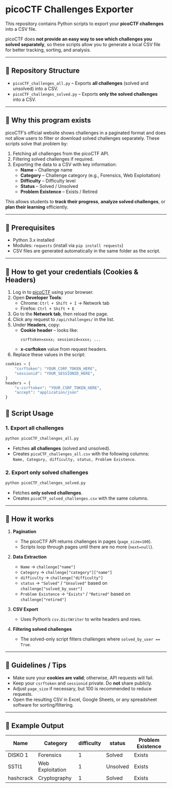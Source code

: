 # picoCTF Challenges Exporter

This repository contains Python scripts to export your **picoCTF challenges** into a CSV file.  

picoCTF does **not provide an easy way to see which challenges you solved separately**, so these scripts allow you to generate a local CSV file for better tracking, sorting, and analysis.

---

## 📂 Repository Structure

- `picoCTF_challenges_all.py` – Exports **all challenges** (solved and unsolved) into a CSV.
- `picoCTF_challenges_solved.py` – Exports **only the solved challenges** into a CSV.

---

## 🔹 Why this program exists

picoCTF’s official website shows challenges in a paginated format and does not allow users to filter or download solved challenges separately. These scripts solve that problem by:

1. Fetching all challenges from the picoCTF API.
2. Filtering solved challenges if required.
3. Exporting the data to a CSV with key information:  
   - **Name** – Challenge name  
   - **Category** – Challenge category (e.g., Forensics, Web Exploitation)  
   - **Difficulty** – Difficulty level  
   - **Status** – Solved / Unsolved  
   - **Problem Existence** – Exists / Retired  

This allows students to **track their progress**, **analyze solved challenges**, or **plan their learning** efficiently.

---

## 🔹 Prerequisites

- Python 3.x installed
- Modules: `requests` (install via `pip install requests`)
- CSV files are generated automatically in the same folder as the script.

---

## 🔹 How to get your credentials (Cookies & Headers)

1. Log in to [picoCTF](https://play.picoctf.org) using your browser.
2. Open **Developer Tools**:
   - Chrome: `Ctrl + Shift + I` → Network tab
   - Firefox: `Ctrl + Shift + E`
3. Go to the **Network tab**, then reload the page.
4. Click any request to `/api/challenges/` in the list.
5. Under **Headers**, copy:
   - **Cookie header** – looks like:  
     ```
     csrftoken=xxxx; sessionid=xxxx; ...
     ```
   - **x-csrftoken** value from request headers.
6. Replace these values in the script:

```python
cookies = {
    "csrftoken": "YOUR_CSRF_TOKEN_HERE",
    "sessionid": "YOUR_SESSIONID_HERE",
}
headers = {
    "x-csrftoken": "YOUR_CSRF_TOKEN_HERE",
    "accept": "application/json"
}
```

## 🔹 Script Usage

### 1. Export all challenges
```bash
python picoCTF_challenges_all.py
```
- Fetches **all challenges** (solved and unsolved).
- Creates `picoCTF_challenges_all.csv` with the following columns:  
  `Name, Category, difficulty, status, Problem Existence`.

### 2. Export only solved challenges
```bash
python picoCTF_challenges_solved.py
```
- Fetches **only solved challenges**.
- Creates `picoCTF_solved_challenges.csv` with the same columns.

---

## 🔹 How it works

1. **Pagination**  
   - The picoCTF API returns challenges in pages (`page_size=100`).
   - Scripts loop through pages until there are no more (`next=null`).

2. **Data Extraction**  
   - `Name` → `challenge["name"]`  
   - `Category` → `challenge["category"]["name"]`  
   - `difficulty` → `challenge["difficulty"]`  
   - `status` → `"Solved"` / `"Unsolved"` based on `challenge["solved_by_user"]`  
   - `Problem Existence` → `"Exists"` / `"Retired"` based on `challenge["retired"]`

3. **CSV Export**  
   - Uses Python’s `csv.DictWriter` to write headers and rows.

4. **Filtering solved challenges**  
   - The solved-only script filters challenges where `solved_by_user == True`.

---

## 🔹 Guidelines / Tips

- Make sure your **cookies are valid**; otherwise, API requests will fail.
- Keep your `csrftoken` and `sessionid` private. Do **not** share publicly.
- Adjust `page_size` if necessary, but 100 is recommended to reduce requests.
- Open the resulting CSV in Excel, Google Sheets, or any spreadsheet software for sorting/filtering.

---

## 🔹 Example Output

| Name         | Category           | difficulty | status  | Problem Existence |
|-------------|------------------|------------|---------|-----------------|
| DISKO 1      | Forensics         | 1          | Solved  | Exists          |
| SSTI1        | Web Exploitation  | 1          | Unsolved| Exists          |
| hashcrack    | Cryptography      | 1          | Solved  | Exists          |
